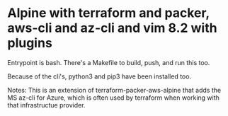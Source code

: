 # Alpine with terraform and packer, aws-cli and az-cli and vim 8.2 with plugins

Entrypoint is bash. There's a Makefile to build, push, and run this too.

Because of the cli's, python3 and pip3 have been installed too.

Notes: This is an extension of terraform-packer-aws-alpine that adds the MS az-cli for Azure, which is often used by terraform when working with that infrastructue provider.
